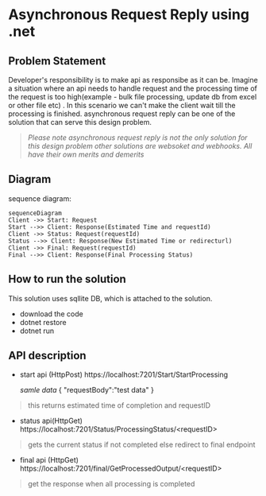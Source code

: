 # Asynchronous Request Reply using .net
## Problem Statement
Developer's responsibility is to make api as responsibe as it can be. Imagine a situation where an api needs to handle request and the processing time of the request is too high(example - bulk file processing, update db from  excel or other file etc) . In this scenario we can't make the client wait till the processing is finished. asynchronous request reply can be one of the solution that can serve this design problem. 
> *Please note asynchronous request reply is not the only solution for this design problem other solutions are websoket and webhooks. All have their own merits and demerits*

## Diagram
sequence diagram:

```mermaid
sequenceDiagram
Client ->> Start: Request
Start -->> Client: Response(Estimated Time and requestId)
Client ->> Status: Request(requestId)
Status -->> Client: Response(New Estimated Time or redirecturl)
Client ->> Final: Request(requestId)
Final -->> Client: Response(Final Processing Status)

```
## How to run the solution
This solution uses sqllite DB, which is attached to the solution.

 - download the code
 - dotnet restore
 - dotnet run

## API description
- start api (HttpPost)
	https://localhost:7201/Start/StartProcessing
	
    *samle data*
    {
		"requestBody":"test data"
	}
> this returns estimated time of completion and requestID
- status api(HttpGet)
https://localhost:7201/Status/ProcessingStatus/<requestID\>
> gets the current status if not completed else redirect to final endpoint
- final api (HttpGet)
https://localhost:7201/final/GetProcessedOutput/<requestID\>
> get the response when all processing is completed
